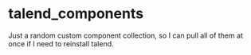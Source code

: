 # talend_components

Just a random custom component collection, so I can pull all of them at once if I need to reinstall talend.
